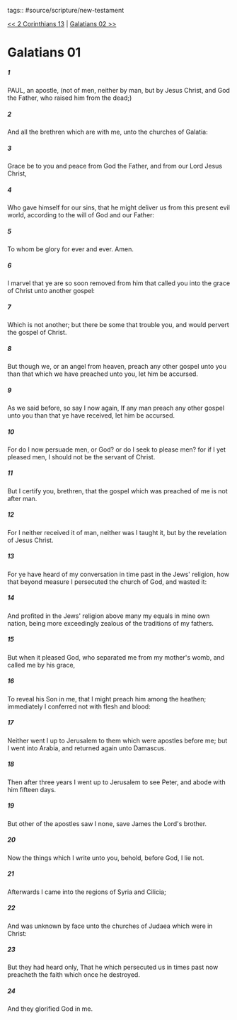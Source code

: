 tags:: #source/scripture/new-testament

[<< 2 Corinthians 13](/new-testament/08_2_Corinthians/2_Corinthians_13.md) | [Galatians 02 >>](/new-testament/09_Galatians/Galatians_02.md)

# Galatians 01

##### 1

PAUL, an apostle, (not of men, neither by man, but by Jesus Christ, and God the Father, who raised him from the dead;)

##### 2

And all the brethren which are with me, unto the churches of Galatia:

##### 3

Grace be to you and peace from God the Father, and from our Lord Jesus Christ,

##### 4

Who gave himself for our sins, that he might deliver us from this present evil world, according to the will of God and our Father:

##### 5

To whom be glory for ever and ever. Amen.

##### 6

I marvel that ye are so soon removed from him that called you into the grace of Christ unto another gospel:

##### 7

Which is not another; but there be some that trouble you, and would pervert the gospel of Christ.

##### 8

But though we, or an angel from heaven, preach any other gospel unto you than that which we have preached unto you, let him be accursed.

##### 9

As we said before, so say I now again, If any man preach any other gospel unto you than that ye have received, let him be accursed.

##### 10

For do I now persuade men, or God? or do I seek to please men? for if I yet pleased men, I should not be the servant of Christ.

##### 11

But I certify you, brethren, that the gospel which was preached of me is not after man.

##### 12

For I neither received it of man, neither was I taught it, but by the revelation of Jesus Christ.

##### 13

For ye have heard of my conversation in time past in the Jews' religion, how that beyond measure I persecuted the church of God, and wasted it:

##### 14

And profited in the Jews' religion above many my equals in mine own nation, being more exceedingly zealous of the traditions of my fathers.

##### 15

But when it pleased God, who separated me from my mother's womb, and called me by his grace,

##### 16

To reveal his Son in me, that I might preach him among the heathen; immediately I conferred not with flesh and blood:

##### 17

Neither went I up to Jerusalem to them which were apostles before me; but I went into Arabia, and returned again unto Damascus.

##### 18

Then after three years I went up to Jerusalem to see Peter, and abode with him fifteen days.

##### 19

But other of the apostles saw I none, save James the Lord's brother.

##### 20

Now the things which I write unto you, behold, before God, I lie not.

##### 21

Afterwards I came into the regions of Syria and Cilicia;

##### 22

And was unknown by face unto the churches of Judaea which were in Christ:

##### 23

But they had heard only, That he which persecuted us in times past now preacheth the faith which once he destroyed.

##### 24

And they glorified God in me.
